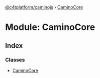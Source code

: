 [@c4tplatform/caminojs](../api.md) › [CaminoCore](caminocore.md)

# Module: CaminoCore

## Index

### Classes

* [CaminoCore](../classes/caminocore.caminocore-1.md)
